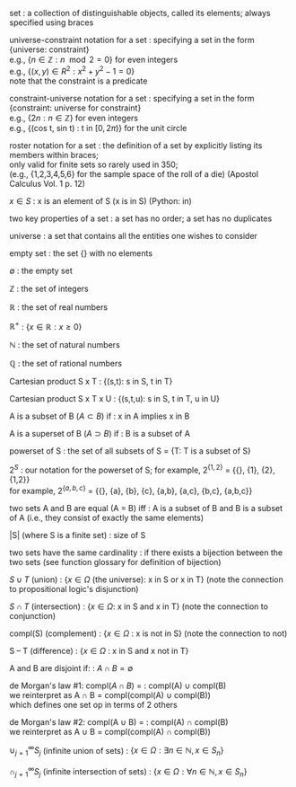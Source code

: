 set
: a collection of distinguishable objects, called its elements;
  always specified using braces

universe-constraint notation for a set 
: specifying a set in the form {universe: constraint} \
  e.g., $\{n \in \mathbb{Z}: n \mod 2 = 0\}$ for even integers \
  e.g., $\{(x,y) \in R^2: x^2 + y^2 - 1 = 0\}$ \
  note that the constraint is a predicate 

constraint-universe notation for a set
: specifying a set in the form {constraint: universe for constraint} \
  e.g., $\{2n: n \in \mathbb{Z}\}$ for even integers \
  e.g., {(cos t, sin t) : t in $[0,2\pi)$} for the unit circle

roster notation for a set
: the definition of a set by explicitly listing its members within braces;\
  only valid for finite sets so rarely used in 350;\
  (e.g., {1,2,3,4,5,6} for the sample space of the roll of a die)
  (Apostol Calculus Vol. 1 p. 12)

$x \in S$
: x is an element of S (x is in S) (Python: in)

two key properties of a set
: a set has no order;
  a set has no duplicates

universe
: a set that contains all the entities one wishes to consider

empty set
: the set {} with no elements

$\emptyset$
: the empty set

$\mathbb{Z}$
: the set of integers

$\mathbb{R}$
: the set of real numbers

$\mathbb{R}^+$
: $\{x \in \mathbb{R}: x \geq 0\}$

$\mathbb{N}$
: the set of natural numbers

$\mathbb{Q}$
: the set of rational numbers

Cartesian product S x T
: {(s,t): s in S, t in T}

Cartesian product S x T x U
: {(s,t,u): s in S, t in T, u in U}

A is a subset of B ($A \subset B$) if
: x in A implies x in B

A is a superset of B ($A \supset B$) if
: B is a subset of A

powerset of S
: the set of all subsets of S  =
  {T: T is a subset of S}

$2^S$
: our notation for the powerset of S;
  for example, $2^{\{1,2\}}$ = {{}, {1}, {2}, {1,2}} \
  for example, $2^{\{a,b,c\}}$ = {{}, {a}, {b}, {c}, {a,b}, {a,c}, {b,c}, {a,b,c}}

two sets A and B are equal (A = B) iff
: A is a subset of B and B is a subset of A 
  (i.e., they consist of exactly the same elements)

|S| (where S is a finite set)
: size of S 

two sets have the same cardinality
: if there exists a bijection between the two sets 
  (see function glossary for definition of bijection)

$S \cup T$ (union)
: {$x \in \Omega$ (the universe): x in S or x in T}
  (note the connection to propositional logic's disjunction)

$S \cap T$ (intersection)
: {$x \in \Omega$: x in S and x in T}
  (note the connection to conjunction)

compl(S) (complement)
: {$x \in \Omega$ : x is not in S}
  (note the connection to not)

S – T (difference)
: {$x \in \Omega$ : x in S and x not in T}

A and B are disjoint if:
: $A \cap B = \emptyset$

de Morgan's law #1: compl($A \cap B$) = 
: compl(A) $\cup$ compl(B) \
  we reinterpret as A $\cap$ B = compl(compl(A) $\cup$ compl(B)) \
  which defines one set op in terms of 2 others
  
de Morgan's law #2: compl(A $\cup$ B) = 
: compl(A) $\cap$ compl(B) \
  we reinterpret as A $\cup$ B = compl(compl(A) $\cap$ compl(B))

$\cup_{j=1}^{\infty} S_j$ (infinite union of sets)
: $\{x \in \Omega: \exists n \in \mathbb{N}, x \in S_n\}$

$\cap_{j=1}^{\infty} S_j$ (infinite intersection of sets)
: $\{x \in \Omega: \forall n \in \mathbb{N}, x \in S_n\}$
